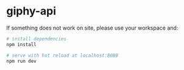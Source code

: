 # giphy-api

If something does not work on site, please use your workspace and:

``` bash
# install dependencies
npm install

# serve with hot reload at localhost:8080
npm run dev

```

 
